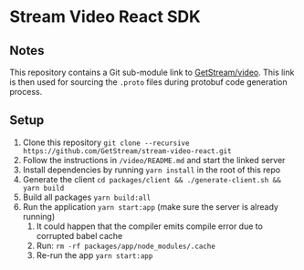 # Stream Video React SDK

## Notes

This repository contains a Git sub-module link to [GetStream/video](https://github.com/GetStream/video).
This link is then used for sourcing the `.proto` files during protobuf code generation process.

## Setup

1. Clone this repository `git clone --recursive https://github.com/GetStream/stream-video-react.git`
2. Follow the instructions in `/video/README.md` and start the linked server
3. Install dependencies by running `yarn install` in the root of this repo
4. Generate the client `cd packages/client && ./generate-client.sh && yarn build`
5. Build all packages `yarn build:all`
6. Run the application `yarn start:app` (make sure the server is already running)
   1. It could happen that the compiler emits compile error due to corrupted babel cache
   2. Run: `rm -rf packages/app/node_modules/.cache`
   3. Re-run the app `yarn start:app`
